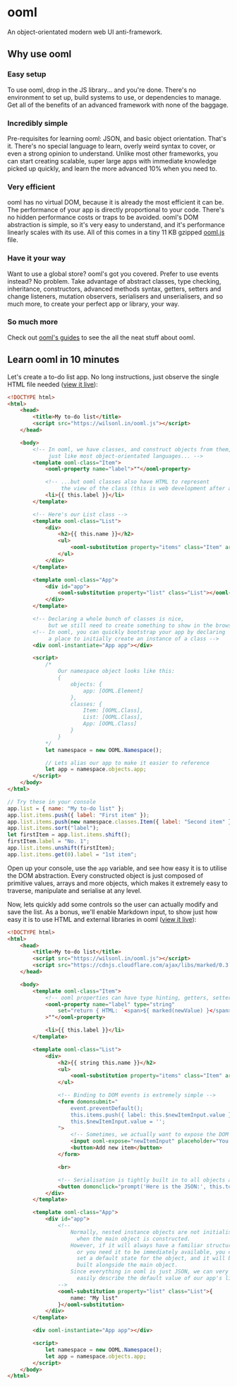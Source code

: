 # ooml
An object-orientated modern web UI anti-framework.

## Why use ooml

### Easy setup
To use ooml, drop in the JS library... and you're done. There's no environment to set up, build systems to use, or dependencies to manage. Get all of the benefits of an advanced framework with none of the baggage.

### Incredibly simple
Pre-requisites for learning ooml: JSON, and basic object orientation. That's it. There's no special language to learn, overly weird syntax to cover, or even a strong opinion to understand. Unlike most other frameworks, you can start creating scalable, super large apps with immediate knowledge picked up quickly, and learn the more advanced 10% when you need to.

### Very efficient
ooml has no virtual DOM, because it is already the most efficient it can be. The performance of your app is directly proportional to your code. There's no hidden performance costs or traps to be avoided. ooml's DOM abstraction is simple, so it's very easy to understand, and it's performance linearly scales with its use. All of this comes in a tiny 11 KB gzipped [ooml.js](https://wilsonl.in/ooml.js) file.

### Have it your way
Want to use a global store? ooml's got you covered. Prefer to use events instead? No problem. Take advantage of abstract classes, type checking, inheritance, constructors, advanced methods syntax, getters, setters and change listeners, mutation observers, serialisers and unserialisers, and so much more, to create your perfect app or library, your way.

### So much more
Check out [ooml's guides](https://wilsonl.in/docs/ooml) to see the all the neat stuff about ooml.


## Learn ooml in 10 minutes

Let's create a to-do list app. No long instructions, just observe the single HTML file needed ([view it live](https://wilsonl.in/ooml/examples/to-do-list-1.html)):

```html
<!DOCTYPE html>
<html>
    <head>
        <title>My to-do list</title>
        <script src="https://wilsonl.in/ooml.js"></script>
    </head>

    <body>
        <!-- In ooml, we have classes, and construct objects from them,
             just like most object-orientated languages... -->
        <template ooml-class="Item">
            <ooml-property name="label">""</ooml-property>

            <!-- ...but ooml classes also have HTML to represent
                 the view of the class (this is web development after all) -->
            <li>{{ this.label }}</li>
        </template>

        <!-- Here's our List class -->
        <template ooml-class="List">
            <div>
                <h2>{{ this.name }}</h2>
                <ul>
                    <ooml-substitution property="items" class="Item" array></ooml-substitution>
                </ul>
            </div>
        </template>

        <template ooml-class="App">
            <div id="app">
                <ooml-substitution property="list" class="List"></ooml-substitution>
            </div>
        </template>

        <!-- Declaring a whole bunch of classes is nice,
             but we still need to create something to show in the browser -->
        <!-- In ooml, you can quickly bootstrap your app by declaring
             a place to initially create an instance of a class -->
        <div ooml-instantiate="App app"></div>

        <script>
            /*
                Our namespace object looks like this:
                {
                    objects: {
                        app: [OOML.Element]
                    },
                    classes: {
                        Item: [OOML.Class],
                        List: [OOML.Class],
                        App: [OOML.Class]
                    }
                }
            */
            let namespace = new OOML.Namespace();

            // Lets alias our app to make it easier to reference
            let app = namespace.objects.app;
        </script>
    </body>
</html>
```

```javascript
// Try these in your console
app.list = { name: "My to-do list" };
app.list.items.push({ label: "First item" });
app.list.items.push(new namespace.classes.Item({ label: "Second item" }));
app.list.items.sort("label");
let firstItem = app.list.items.shift();
firstItem.label = "No. 1";
app.list.items.unshift(firstItem);
app.list.items.get(0).label = "1st item";
```

Open up your console, use the `app` variable, and see how easy it is to utilise the DOM abstraction. Every constructed object is just composed of primitive values, arrays and more objects, which makes it extremely easy to traverse, manipulate and serialise at any level.

Now, lets quickly add some controls so the user can actually modify and save the list. As a bonus, we'll enable Markdown input, to show just how easy it is to use HTML and external libraries in ooml ([view it live](https://wilsonl.in/ooml/examples/to-do-list-2.html)):

```html
<!DOCTYPE html>
<html>
    <head>
        <title>My to-do list</title>
        <script src="https://wilsonl.in/ooml.js"></script>
        <script src="https://cdnjs.cloudflare.com/ajax/libs/marked/0.3.6/marked.min.js"></script>
    </head>

    <body>
        <template ooml-class="Item">
            <!-- ooml properties can have type hinting, getters, setters, and change listeners -->
            <ooml-property name="label" type="string"
                set="return { HTML: `<span>${ marked(newValue) }</span>` }"
            >""</ooml-property>

            <li>{{ this.label }}</li>
        </template>

        <template ooml-class="List">
            <div>
                <h2>{{ string this.name }}</h2>
                <ul>
                    <ooml-substitution property="items" class="Item" array></ooml-substitution>
                </ul>

                <!-- Binding to DOM events is extremely simple -->
                <form domonsubmit="
                    event.preventDefault();
                    this.items.push({ label: this.$newItemInput.value });
                    this.$newItemInput.value = '';
                ">
                    <!-- Sometimes, we actually want to expose the DOM -->
                    <input ooml-expose="newItemInput" placeholder="You can use Markdown!">
                    <button>Add new item</button>
                </form>

                <br>

                <!-- Serialisation is tightly built in to all objects and arrays -->
                <button domonclick="prompt('Here is the JSON:', this.toJSON())">Serialise this list</button>
            </div>
        </template>

        <template ooml-class="App">
            <div id="app">
                <!--
                    Normally, nested instance objects are not initialised
                      when the main object is constructed.
                    However, if it will always have a familiar structure,
                      or you need it to be immediately available, you can
                      set a default state for the object, and it will be
                      built alongside the main object.
                    Since everything in ooml is just JSON, we can very
                      easily describe the default value of our app's list.
                -->
                <ooml-substitution property="list" class="List">{
                    name: "My list"
                }</ooml-substitution>
            </div>
        </template>

        <div ooml-instantiate="App app"></div>

        <script>
            let namespace = new OOML.Namespace();
            let app = namespace.objects.app;
        </script>
    </body>
</html>
```

